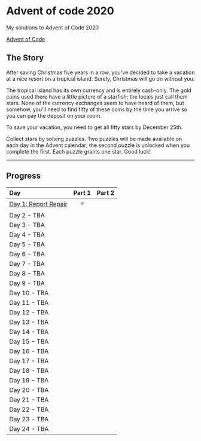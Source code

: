# Advent of code 2020

My solutions to Advent of Code 2020

[Advent of Code](https://adventofcode.com/2020)

## The Story

After saving Christmas five years in a row, you've decided to take a vacation at a nice resort on a tropical island. Surely, Christmas will go on without you.

The tropical island has its own currency and is entirely cash-only. The gold coins used there have a little picture of a starfish; the locals just call them stars. None of the currency exchanges seem to have heard of them, but somehow, you'll need to find fifty of these coins by the time you arrive so you can pay the deposit on your room.

To save your vacation, you need to get all fifty stars by December 25th.

Collect stars by solving puzzles. Two puzzles will be made available on each day in the Advent calendar; the second puzzle is unlocked when you complete the first. Each puzzle grants one star. Good luck!

---

## Progress

| Day                                              | Part 1 | Part 2 |
| :----------------------------------------------- | :----: | :----: |
| [Day 1: Report Repair](src/01/summary.md#readme) | :star: |        |
| Day 2 - TBA                                      |        |        |
| Day 3 - TBA                                      |        |        |
| Day 4 - TBA                                      |        |        |
| Day 5 - TBA                                      |        |        |
| Day 6 - TBA                                      |        |        |
| Day 7 - TBA                                      |        |        |
| Day 8 - TBA                                      |        |        |
| Day 9 - TBA                                      |        |        |
| Day 10 - TBA                                     |        |        |
| Day 11 - TBA                                     |        |        |
| Day 12 - TBA                                     |        |        |
| Day 13 - TBA                                     |        |        |
| Day 14 - TBA                                     |        |        |
| Day 15 - TBA                                     |        |        |
| Day 16 - TBA                                     |        |        |
| Day 17 - TBA                                     |        |        |
| Day 18 - TBA                                     |        |        |
| Day 19 - TBA                                     |        |        |
| Day 20 - TBA                                     |        |        |
| Day 21 - TBA                                     |        |        |
| Day 22 - TBA                                     |        |        |
| Day 23 - TBA                                     |        |        |
| Day 24 - TBA                                     |        |        |
